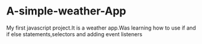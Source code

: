 # A-simple-weather-App
My first javascript project.It is a weather app.Was learning how to use if and if else statements,selectors and adding event listeners

